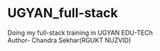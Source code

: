 # UGYAN_full-stack
Doing my full-stack training in UGYAN EDU-TECh
<br>
Author- Chandra Sekhar(RGUKT NUZVID)